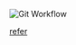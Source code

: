 ![Git Workflow](http://images.osteele.com/2008/git-workflow.png)

[refer](http://blog.osteele.com/2008/05/my-git-workflow/)
